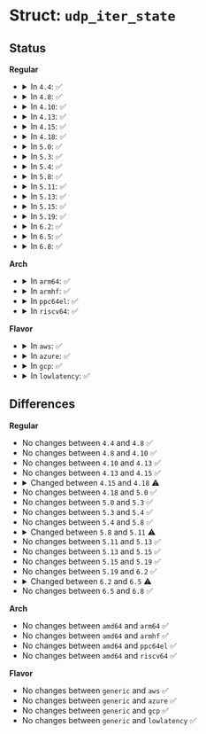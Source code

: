 # Struct: <code>udp_iter_state</code>

## Status
<b>Regular</b>
<ul>
<li>
<details>
<summary>In <code>4.4</code>: ✅</summary>

```c
struct udp_iter_state {
    struct seq_net_private p;
    sa_family_t family;
    int bucket;
    struct udp_table *udp_table;
};
```
</details>
</li>
<li>
<details>
<summary>In <code>4.8</code>: ✅</summary>

```c
struct udp_iter_state {
    struct seq_net_private p;
    sa_family_t family;
    int bucket;
    struct udp_table *udp_table;
};
```
</details>
</li>
<li>
<details>
<summary>In <code>4.10</code>: ✅</summary>

```c
struct udp_iter_state {
    struct seq_net_private p;
    sa_family_t family;
    int bucket;
    struct udp_table *udp_table;
};
```
</details>
</li>
<li>
<details>
<summary>In <code>4.13</code>: ✅</summary>

```c
struct udp_iter_state {
    struct seq_net_private p;
    sa_family_t family;
    int bucket;
    struct udp_table *udp_table;
};
```
</details>
</li>
<li>
<details>
<summary>In <code>4.15</code>: ✅</summary>

```c
struct udp_iter_state {
    struct seq_net_private p;
    sa_family_t family;
    int bucket;
    struct udp_table *udp_table;
};
```
</details>
</li>
<li>
<details>
<summary>In <code>4.18</code>: ✅</summary>

```c
struct udp_iter_state {
    struct seq_net_private p;
    int bucket;
};
```
</details>
</li>
<li>
<details>
<summary>In <code>5.0</code>: ✅</summary>

```c
struct udp_iter_state {
    struct seq_net_private p;
    int bucket;
};
```
</details>
</li>
<li>
<details>
<summary>In <code>5.3</code>: ✅</summary>

```c
struct udp_iter_state {
    struct seq_net_private p;
    int bucket;
};
```
</details>
</li>
<li>
<details>
<summary>In <code>5.4</code>: ✅</summary>

```c
struct udp_iter_state {
    struct seq_net_private p;
    int bucket;
};
```
</details>
</li>
<li>
<details>
<summary>In <code>5.8</code>: ✅</summary>

```c
struct udp_iter_state {
    struct seq_net_private p;
    int bucket;
};
```
</details>
</li>
<li>
<details>
<summary>In <code>5.11</code>: ✅</summary>

```c
struct udp_iter_state {
    struct seq_net_private p;
    int bucket;
    struct udp_seq_afinfo *bpf_seq_afinfo;
};
```
</details>
</li>
<li>
<details>
<summary>In <code>5.13</code>: ✅</summary>

```c
struct udp_iter_state {
    struct seq_net_private p;
    int bucket;
    struct udp_seq_afinfo *bpf_seq_afinfo;
};
```
</details>
</li>
<li>
<details>
<summary>In <code>5.15</code>: ✅</summary>

```c
struct udp_iter_state {
    struct seq_net_private p;
    int bucket;
    struct udp_seq_afinfo *bpf_seq_afinfo;
};
```
</details>
</li>
<li>
<details>
<summary>In <code>5.19</code>: ✅</summary>

```c
struct udp_iter_state {
    struct seq_net_private p;
    int bucket;
    struct udp_seq_afinfo *bpf_seq_afinfo;
};
```
</details>
</li>
<li>
<details>
<summary>In <code>6.2</code>: ✅</summary>

```c
struct udp_iter_state {
    struct seq_net_private p;
    int bucket;
    struct udp_seq_afinfo *bpf_seq_afinfo;
};
```
</details>
</li>
<li>
<details>
<summary>In <code>6.5</code>: ✅</summary>

```c
struct udp_iter_state {
    struct seq_net_private p;
    int bucket;
};
```
</details>
</li>
<li>
<details>
<summary>In <code>6.8</code>: ✅</summary>

```c
struct udp_iter_state {
    struct seq_net_private p;
    int bucket;
};
```
</details>
</li>
</ul>
<b>Arch</b>
<ul>
<li>
<details>
<summary>In <code>arm64</code>: ✅</summary>

```c
struct udp_iter_state {
    struct seq_net_private p;
    int bucket;
};
```
</details>
</li>
<li>
<details>
<summary>In <code>armhf</code>: ✅</summary>

```c
struct udp_iter_state {
    struct seq_net_private p;
    int bucket;
};
```
</details>
</li>
<li>
<details>
<summary>In <code>ppc64el</code>: ✅</summary>

```c
struct udp_iter_state {
    struct seq_net_private p;
    int bucket;
};
```
</details>
</li>
<li>
<details>
<summary>In <code>riscv64</code>: ✅</summary>

```c
struct udp_iter_state {
    struct seq_net_private p;
    int bucket;
};
```
</details>
</li>
</ul>
<b>Flavor</b>
<ul>
<li>
<details>
<summary>In <code>aws</code>: ✅</summary>

```c
struct udp_iter_state {
    struct seq_net_private p;
    int bucket;
};
```
</details>
</li>
<li>
<details>
<summary>In <code>azure</code>: ✅</summary>

```c
struct udp_iter_state {
    struct seq_net_private p;
    int bucket;
};
```
</details>
</li>
<li>
<details>
<summary>In <code>gcp</code>: ✅</summary>

```c
struct udp_iter_state {
    struct seq_net_private p;
    int bucket;
};
```
</details>
</li>
<li>
<details>
<summary>In <code>lowlatency</code>: ✅</summary>

```c
struct udp_iter_state {
    struct seq_net_private p;
    int bucket;
};
```
</details>
</li>
</ul>

## Differences
<b>Regular</b>
<ul>
<li>
No changes between <code>4.4</code> and <code>4.8</code> ✅
</li>
<li>
No changes between <code>4.8</code> and <code>4.10</code> ✅
</li>
<li>
No changes between <code>4.10</code> and <code>4.13</code> ✅
</li>
<li>
No changes between <code>4.13</code> and <code>4.15</code> ✅
</li>
<li>
<details>
<summary>Changed between <code>4.15</code> and <code>4.18</code> ⚠️</summary>
<ul>
<li>
<b>Field removed. </b>
<code>sa_family_t family</code>
</li>
<li>
<b>Field removed. </b>
<code>struct udp_table *udp_table</code>
</li>
</ul>
</details>
</li>
<li>
No changes between <code>4.18</code> and <code>5.0</code> ✅
</li>
<li>
No changes between <code>5.0</code> and <code>5.3</code> ✅
</li>
<li>
No changes between <code>5.3</code> and <code>5.4</code> ✅
</li>
<li>
No changes between <code>5.4</code> and <code>5.8</code> ✅
</li>
<li>
<details>
<summary>Changed between <code>5.8</code> and <code>5.11</code> ⚠️</summary>
<ul>
<li>
<b>Field added. </b>
<code>struct udp_seq_afinfo *bpf_seq_afinfo</code>
</li>
</ul>
</details>
</li>
<li>
No changes between <code>5.11</code> and <code>5.13</code> ✅
</li>
<li>
No changes between <code>5.13</code> and <code>5.15</code> ✅
</li>
<li>
No changes between <code>5.15</code> and <code>5.19</code> ✅
</li>
<li>
No changes between <code>5.19</code> and <code>6.2</code> ✅
</li>
<li>
<details>
<summary>Changed between <code>6.2</code> and <code>6.5</code> ⚠️</summary>
<ul>
<li>
<b>Field removed. </b>
<code>struct udp_seq_afinfo *bpf_seq_afinfo</code>
</li>
</ul>
</details>
</li>
<li>
No changes between <code>6.5</code> and <code>6.8</code> ✅
</li>
</ul>
<b>Arch</b>
<ul>
<li>
No changes between <code>amd64</code> and <code>arm64</code> ✅
</li>
<li>
No changes between <code>amd64</code> and <code>armhf</code> ✅
</li>
<li>
No changes between <code>amd64</code> and <code>ppc64el</code> ✅
</li>
<li>
No changes between <code>amd64</code> and <code>riscv64</code> ✅
</li>
</ul>
<b>Flavor</b>
<ul>
<li>
No changes between <code>generic</code> and <code>aws</code> ✅
</li>
<li>
No changes between <code>generic</code> and <code>azure</code> ✅
</li>
<li>
No changes between <code>generic</code> and <code>gcp</code> ✅
</li>
<li>
No changes between <code>generic</code> and <code>lowlatency</code> ✅
</li>
</ul>
